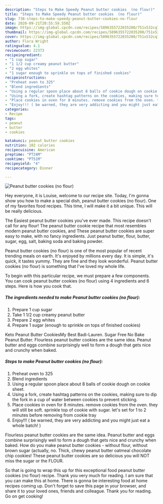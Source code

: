 ```yaml
---
description: "Steps to Make Speedy Peanut butter cookies  (no flour)"
title: "Steps to Make Speedy Peanut butter cookies  (no flour)"
slug: 738-steps-to-make-speedy-peanut-butter-cookies-no-flour
date: 2020-09-21T20:55:59.550Z
image: https://img-global.cpcdn.com/recipes/5896355722035200/751x532cq70/peanut-butter-cookies-no-flour-recipe-main-photo.jpg
thumbnail: https://img-global.cpcdn.com/recipes/5896355722035200/751x532cq70/peanut-butter-cookies-no-flour-recipe-main-photo.jpg
cover: https://img-global.cpcdn.com/recipes/5896355722035200/751x532cq70/peanut-butter-cookies-no-flour-recipe-main-photo.jpg
author: Flora Wright
ratingvalue: 4.1
reviewcount: 22373
recipeingredient:
- "1 cup sugar"
- "1 1/2 cup creamy peanut butter"
- "2 egg whites"
- "1 sugar enough to sprinkle on tops of finished cookies"
recipeinstructions:
- "Preheat oven to 325"
- "Blend ingredients"
- "Using a regular spoon place about 8 balls of cookie dough on cookie sheet."
- "Using a fork, create hashtag patterns on the cookies, making sure to dip the fork in a cup of water between cookies to prevent sticking."
- "Place cookies in oven for 8 minutes. remove cookies from the oven. they will still be soft. sprinkle top of cookie with sugar. let&#39;s set for 1 to 2 minutes before removing from cookie tray"
- "Enjoy!!! ( be warned, they are very addicting and you might just eat a whole batch! )"
categories:
- Recipe
tags:
- peanut
- butter
- cookies

katakunci: peanut butter cookies 
nutrition: 102 calories
recipecuisine: American
preptime: "PT24M"
cooktime: "PT51M"
recipeyield: "4"
recipecategory: Dinner

---
```



![Peanut butter cookies  (no flour)](https://img-global.cpcdn.com/recipes/5896355722035200/751x532cq70/peanut-butter-cookies-no-flour-recipe-main-photo.jpg)

Hey everyone, it is Louise, welcome to our recipe site. Today, I'm gonna show you how to make a special dish, peanut butter cookies  (no flour). One of my favorites food recipes. This time, I will make it a bit unique. This will be really delicious.

The Easiest peanut butter cookies you&#39;ve ever made. This recipe doesn&#39;t call for any flour! The peanut butter cookie recipe that most resembles modern peanut butter cookies, and These peanut butter cookies are super easy to make, with no fancy ingredients. Just peanut butter, flour, butter, sugar, egg, salt, baking soda and baking powder.

Peanut butter cookies  (no flour) is one of the most popular of recent trending meals on earth. It's enjoyed by millions every day. It is simple, it's quick, it tastes yummy. They are fine and they look wonderful. Peanut butter cookies  (no flour) is something that I've loved my whole life.


To begin with this particular recipe, we must prepare a few components. You can cook peanut butter cookies  (no flour) using 4 ingredients and 6 steps. Here is how you cook that.

<!--inarticleads1-->

##### The ingredients needed to make Peanut butter cookies  (no flour):

1. Prepare 1 cup sugar
1. Take 1 1/2 cup creamy peanut butter
1. Prepare 2 egg whites
1. Prepare 1 sugar (enough to sprinkle on tops of finished cookies)


Keto Peanut Butter CookiesMy Best Badi-Lauren. Sugar Free No Bake Peanut Butter. Flourless peanut butter cookies are the same idea. Peanut butter and eggs combine surprisingly well to form a dough that gets nice and crunchy when baked. 

<!--inarticleads2-->

##### Steps to make Peanut butter cookies  (no flour):

1. Preheat oven to 325
1. Blend ingredients
1. Using a regular spoon place about 8 balls of cookie dough on cookie sheet.
1. Using a fork, create hashtag patterns on the cookies, making sure to dip the fork in a cup of water between cookies to prevent sticking.
1. Place cookies in oven for 8 minutes. remove cookies from the oven. they will still be soft. sprinkle top of cookie with sugar. let&#39;s set for 1 to 2 minutes before removing from cookie tray
1. Enjoy!!! ( be warned, they are very addicting and you might just eat a whole batch! )


Flourless peanut butter cookies are the same idea. Peanut butter and eggs combine surprisingly well to form a dough that gets nice and crunchy when baked. How do you make peanut butter cookies - without flour, without brown sugar (actually, no. Thick, chewy peanut butter oatmeal chocolate chip cookies! These peanut butter cookies are so delicious you will NOT miss the sugar or the FLOUR. 

So that is going to wrap this up for this exceptional food peanut butter cookies  (no flour) recipe. Thank you very much for reading. I am sure that you can make this at home. There is gonna be interesting food at home recipes coming up. Don't forget to save this page in your browser, and share it to your loved ones, friends and colleague. Thank you for reading. Go on get cooking!
